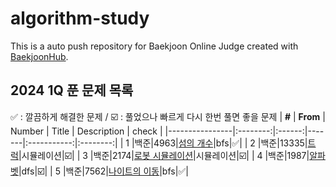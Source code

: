 # algorithm-study
This is a auto push repository for Baekjoon Online Judge created with [BaekjoonHub](https://github.com/BaekjoonHub/BaekjoonHub).


## 2024 1Q 푼 문제 목록
✅ : 깔끔하게 해결한 문제 / ☑️ : 풀었으나 빠르게 다시 한번 풀면 좋을 문제 
| **#**       | **From** | Number | Title | Description | check |
|----------------|:--------:|:------:|-------|:-----------:|:--------:|
| 1 |백준|4963|[섬의 개수]()|bfs|✅|
| 2 |백준|13335|[트럭](https://www.acmicpc.net/problem/13335)|시뮬레이션|☑️|
| 3 |백준|2174|[로봇 시뮬레이션](https://www.acmicpc.net/problem/2174)|시뮬레이션|☑️|
| 4 |백준|1987|[알파벳](https://www.acmicpc.net/problem/2174](https://www.acmicpc.net/problem/1987)https://www.acmicpc.net/problem/1987)|dfs|☑️|
| 5 |백준|7562|[나이트의 이동](https://www.acmicpc.net/problem/7562)|bfs|✅|
